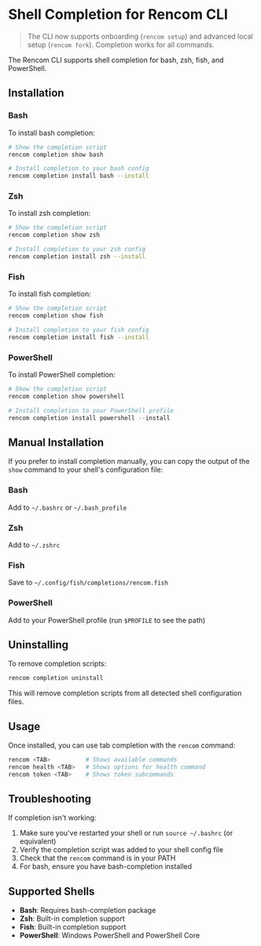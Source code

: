 # Shell Completion for Rencom CLI

> The CLI now supports onboarding (`rencom setup`) and advanced local setup (`rencom fork`). Completion works for all commands.

The Rencom CLI supports shell completion for bash, zsh, fish, and PowerShell.

## Installation

### Bash

To install bash completion:

```bash
# Show the completion script
rencom completion show bash

# Install completion to your bash config
rencom completion install bash --install
```

### Zsh

To install zsh completion:

```bash
# Show the completion script
rencom completion show zsh

# Install completion to your zsh config
rencom completion install zsh --install
```

### Fish

To install fish completion:

```bash
# Show the completion script
rencom completion show fish

# Install completion to your fish config
rencom completion install fish --install
```

### PowerShell

To install PowerShell completion:

```powershell
# Show the completion script
rencom completion show powershell

# Install completion to your PowerShell profile
rencom completion install powershell --install
```

## Manual Installation

If you prefer to install completion manually, you can copy the output of the `show` command to your shell's configuration file:

### Bash
Add to `~/.bashrc` or `~/.bash_profile`

### Zsh
Add to `~/.zshrc`

### Fish
Save to `~/.config/fish/completions/rencom.fish`

### PowerShell
Add to your PowerShell profile (run `$PROFILE` to see the path)

## Uninstalling

To remove completion scripts:

```bash
rencom completion uninstall
```

This will remove completion scripts from all detected shell configuration files.

## Usage

Once installed, you can use tab completion with the `rencom` command:

```bash
rencom <TAB>          # Shows available commands
rencom health <TAB>   # Shows options for health command
rencom token <TAB>    # Shows token subcommands
```

## Troubleshooting

If completion isn't working:

1. Make sure you've restarted your shell or run `source ~/.bashrc` (or equivalent)
2. Verify the completion script was added to your shell config file
3. Check that the `rencom` command is in your PATH
4. For bash, ensure you have bash-completion installed

## Supported Shells

- **Bash**: Requires bash-completion package
- **Zsh**: Built-in completion support
- **Fish**: Built-in completion support  
- **PowerShell**: Windows PowerShell and PowerShell Core